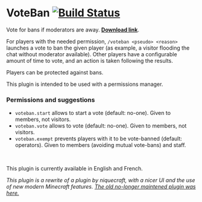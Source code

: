 # VoteBan [![Build Status](https://jenkins.carrade.eu/job/VoteBan/badge/icon)](https://jenkins.carrade.eu/job/VoteBan/)

Vote for bans if moderators are away. [**Download link**](https://jenkins.carrade.eu/job/VoteBan/).

For players with the needed permission, `/voteban <pseudo> <reason>` launches a vote to ban the given player (as example, a visitor flooding the chat without moderator available). Other players have a configurable amount of time to vote, and an action is taken following the results.

Players can be protected against bans.

This plugin is intended to be used with a permissions manager.

### Permissions and suggestions

- `voteban.start` allows to start a vote (default: no-one). Given to members, not visitors.
- `voteban.vote` allows to vote (default: no-one). Given to members, not visitors.
- `voteban.exempt` prevents players with it to be vote-banned (default: operators). Given to members (avoiding mutual vote-bans) and staff.

 

This plugin is currently available in English and French.

*This plugin is a rewrite of a plugin by niquecraft, with a nicer UI and the use of new modern Minecraft features. [The old no-longer maintened plugin was here.](http://dev.bukkit.org/bukkit-plugins/voteban/)*
